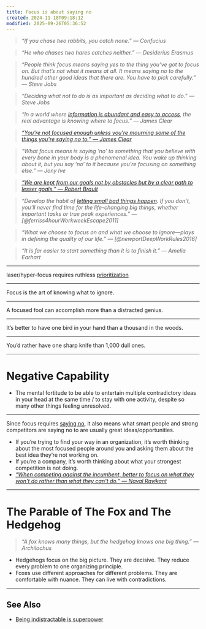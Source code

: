 ```yaml
---
title: Focus is about saying no
created: 2024-11-18T09:18:12
modified: 2025-09-26T05:36:52
---
```


> _“If you chase two rabbits, you catch none.” — Confucius_

> _“He who chases two hares catches neither.” — Desiderius Erasmus_

> _“People think focus means saying yes to the thing you’ve got to focus on. But that’s not what it means at all. It means saying no to the hundred other good ideas that there are. You have to pick carefully.” — Steve Jobs_

> _“Deciding what not to do is as important as deciding what to do.” — Steve Jobs_

> _“In a world where [information is abundant and easy to access](Information%20Overwhelm.md), the real advantage is knowing where to focus.” — James Clear_

> _[“You're not focused enough unless you're mourning some of the things you're saying no to.” — James Clear](https://jamesclear.com/3-2-1/january-04-2024)_

> _“What focus means is saying ‘no’ to something that you believe with every bone in your body is a phenomenal idea. You wake up thinking about it, but you say ‘no’ to it because you’re focusing on something else.” — Jony Ive_

> _[“We are kept from our goals not by obstacles but by a clear path to lesser goals.” — Robert Brault](https://www.goodreads.com/quotes/875504-we-are-kept-from-our-goal-not-by-obstacles-but)_

> _“Develop the habit of [letting small bad things happen](https://tim.blog/2007/10/25/weapons-of-mass-distractions-and-the-art-of-letting-bad-things-happen/). If you don’t, you’ll never find time for the life-changing big things, whether important tasks or true peak experiences.” — [@ferriss4hourWorkweekEscape2011]_

> _“What we choose to focus on and what we choose to ignore—plays in defining the quality of our life.” — [@newportDeepWorkRules2016]_

> _“It is far easier to start something than it is to finish it.” — Amelia Earhart_

---

laser/hyper-focus requires ruthless [prioritization](Prioritization.md)

---

Focus is the art of knowing what to ignore.

---

A focused fool can accomplish more than a distracted genius.

---

It’s better to have one bird in your hand than a thousand in the woods.

---

You’d rather have one sharp knife than 1,000 dull ones.

---

# Negative Capability

* The mental fortitude to be able to entertain multiple contradictory ideas in your head at the same time / to stay with one activity, despite so many other things feeling unresolved.

---

Since focus requires [saying no](if-it-isnt-fuck-yes-then-its-clear-no-thank-you.md), it also means what smart people and strong competitors are saying no to are usually great ideas/opportunities.

* If you’re trying to find your way in an organization, it’s worth thinking about the most focused people around you and asking them about the best idea they’re not working on.
* If you’re a company, it’s worth thinking about what your strongest competition is not doing.
* _[“When competing against the incumbent, better to focus on what they won't do rather than what they can't do.” — Naval Ravikant](https://x.com/naval/status/745430655077486594)_

---

# The Parable of The Fox and The Hedgehog

> _“A fox knows many things, but the hedgehog knows one big thing.” — Archilochus_

* Hedgehogs focus on the big picture. They are decisive. They reduce every problem to one organizing principle.
* Foxes use different approaches for different problems. They are comfortable with nuance. They can live with contradictions.

---

## See Also

* [Being indistractable is superpower](being-indistractable-is-superpower.md)
